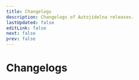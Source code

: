 ```yaml
---
title: Changelogs
description: Changelogs of Autojídelna releases.
lastUpdated: false
editLink: false
next: false
prev: false
---
```


# Changelogs
